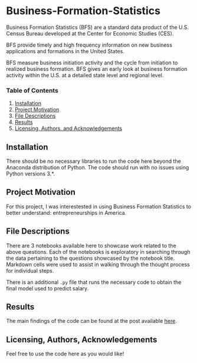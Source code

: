 # Business-Formation-Statistics
Business Formation Statistics (BFS) are a standard data product of the U.S. Census Bureau developed at the Center for Economic Studies (CES). 

BFS provide timely and high frequency information on new business applications and formations in the United States.

BFS measure business initiation activity and the cycle from initiation to realized business formation. BFS gives an early look at business formation activity within the U.S. at a detailed state level and regional level.



### Table of Contents

1. [Installation](#installation)
2. [Project Motivation](#motivation)
3. [File Descriptions](#files)
4. [Results](#results)
5. [Licensing, Authors, and Acknowledgements](#licensing)

## Installation <a name="installation"></a>

There should be no necessary libraries to run the code here beyond the Anaconda distribution of Python.  The code should run with no issues using Python versions 3.*.

## Project Motivation<a name="motivation"></a>

For this project, I was interestested in using Business Formation Statistics to better understand: entrepreneurships in America.


## File Descriptions <a name="files"></a>

There are 3 notebooks available here to showcase work related to the above questions.  Each of the notebooks is exploratory in searching through the data pertaining to the questions showcased by the notebook title.  Markdown cells were used to assist in walking through the thought process for individual steps.  

There is an additional `.py` file that runs the necessary code to obtain the final model used to predict salary.

## Results<a name="results"></a>

The main findings of the code can be found at the post available [here](https://medium.com).

## Licensing, Authors, Acknowledgements<a name="licensing"></a>

Feel free to use the code here as you would like! 

